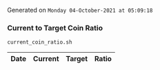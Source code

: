Generated on `Monday 04-October-2021 at 05:09:18`

### Current to Target Coin Ratio
`current_coin_ratio.sh`

Date|Current|Target|Ratio
---|---|---|---
